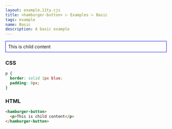 ```yaml
---
layout: example.11ty.cjs
title: <hamburger-button> ⌲ Examples ⌲ Basic
tags: example
name: Basic
description: A basic example
---
```


<style>
  hamburger-button p {
    border: solid 1px blue;
    padding: 8px;
  }
</style>
<hamburger-button>
  <p>This is child content</p>
</hamburger-button>

<h3>CSS</h3>

```css
p {
  border: solid 1px blue;
  padding: 8px;
}
```

<h3>HTML</h3>

```html
<hamburger-button>
  <p>This is child content</p>
</hamburger-button>
```
